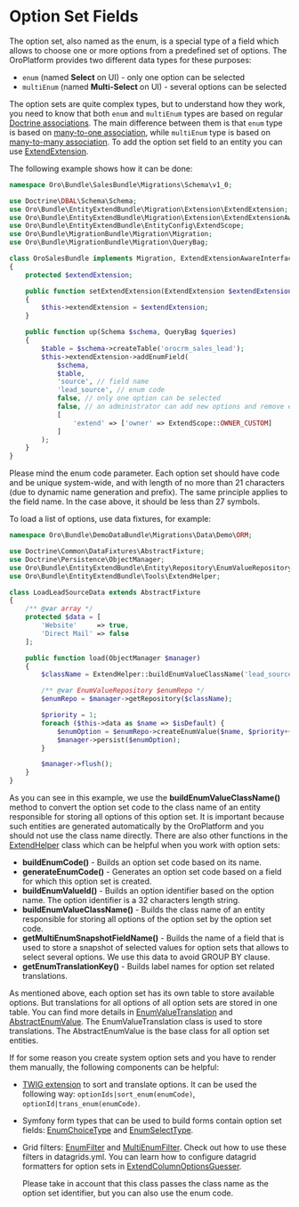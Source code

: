 <a id="book-entities-extended-entities-enums"></a>

# Option Set Fields

The option set, also named as the enum, is a special type of a field which allows to choose one or more options
from a predefined set of options. The OroPlatform provides two different data types for these purposes:

* `enum` (named **Select** on UI) - only one option can be selected
* `multiEnum` (named **Multi-Select** on UI) - several options can be selected

The option sets are quite complex types, but to understand how they work, you need to know that both
`enum` and `multiEnum` types are based on regular <a href="http://docs.doctrine-project.org/projects/doctrine-orm/en/latest/reference/association-mapping.html" target="_blank">Doctrine associations</a>. The main difference between them is that
`enum` type is based on <a href="https://www.doctrine-project.org/projects/doctrine-orm/en/latest/reference/association-mapping.html#many-to-one-unidirectional" target="_blank">many-to-one association</a>, while `multiEnum` type is based on <a href="https://www.doctrine-project.org/projects/doctrine-orm/en/latest/reference/association-mapping.html#many-to-many-unidirectional" target="_blank">many-to-many association</a>.
To add the option set field to an entity you can use <a href="https://github.com/oroinc/platform/tree/4.2/src/Oro/Bundle/EntityExtendBundle/Migration/Extension/ExtendExtension.php" target="_blank">ExtendExtension</a>.

The following example shows how it can be done:

```php
namespace Oro\Bundle\SalesBundle\Migrations\Schema\v1_0;

use Doctrine\DBAL\Schema\Schema;
use Oro\Bundle\EntityExtendBundle\Migration\Extension\ExtendExtension;
use Oro\Bundle\EntityExtendBundle\Migration\Extension\ExtendExtensionAwareInterface;
use Oro\Bundle\EntityExtendBundle\EntityConfig\ExtendScope;
use Oro\Bundle\MigrationBundle\Migration\Migration;
use Oro\Bundle\MigrationBundle\Migration\QueryBag;

class OroSalesBundle implements Migration, ExtendExtensionAwareInterface
{
    protected $extendExtension;

    public function setExtendExtension(ExtendExtension $extendExtension)
    {
        $this->extendExtension = $extendExtension;
    }

    public function up(Schema $schema, QueryBag $queries)
    {
        $table = $schema->createTable('orocrm_sales_lead');
        $this->extendExtension->addEnumField(
            $schema,
            $table,
            'source', // field name
            'lead_source', // enum code
            false, // only one option can be selected
            false, // an administrator can add new options and remove existing ones
            [
                'extend' => ['owner' => ExtendScope::OWNER_CUSTOM]
            ]
        );
    }
}
```

Please mind the enum code parameter. Each option set should have code and be unique system-wide,
and with length of no more than 21 characters (due to dynamic name generation and prefix).
The same principle applies to the field name. In the case above, it should be less than 27 symbols.

To load a list of options, use data fixtures, for example:

```php
namespace Oro\Bundle\DemoDataBundle\Migrations\Data\Demo\ORM;

use Doctrine\Common\DataFixtures\AbstractFixture;
use Doctrine\Persistence\ObjectManager;
use Oro\Bundle\EntityExtendBundle\Entity\Repository\EnumValueRepository;
use Oro\Bundle\EntityExtendBundle\Tools\ExtendHelper;

class LoadLeadSourceData extends AbstractFixture
{
    /** @var array */
    protected $data = [
        'Website'     => true,
        'Direct Mail' => false
    ];

    public function load(ObjectManager $manager)
    {
        $className = ExtendHelper::buildEnumValueClassName('lead_source');

        /** @var EnumValueRepository $enumRepo */
        $enumRepo = $manager->getRepository($className);

        $priority = 1;
        foreach ($this->data as $name => $isDefault) {
            $enumOption = $enumRepo->createEnumValue($name, $priority++, $isDefault);
            $manager->persist($enumOption);
        }

        $manager->flush();
    }
}
```

As you can see in this example, we use the **buildEnumValueClassName()** method to convert the option set code
to the class name of an entity responsible for storing all options of this option set. It is important because
such entities are generated automatically by the OroPlatform and you should not use the class name directly.
There are also other functions in the <a href="https://github.com/oroinc/platform/tree/4.2/src/Oro/Bundle/EntityExtendBundle/Tools/ExtendHelper.php" target="_blank">ExtendHelper</a> class which can be helpful when you work with option sets:

* **buildEnumCode()** - Builds an option set code based on its name.
* **generateEnumCode()** - Generates an option set code based on a field for which this option set is created.
* **buildEnumValueId()** - Builds an option identifier based on the option name. The option identifier is a
  32 characters length string.
* **buildEnumValueClassName()** - Builds the class name of an entity responsible for storing all options of the option set
  by the option set code.
* **getMultiEnumSnapshotFieldName()** - Builds the name of a field that is used to store a snapshot of selected values
  for option sets that allows to select several options. We use this data to avoid GROUP BY clause.
* **getEnumTranslationKey()** - Builds label names for option set related translations.

As mentioned above, each option set has its own table to store available options. But translations for all options
of all option sets are stored in one table. You can find more details in <a href="https://github.com/oroinc/platform/tree/4.2/src/Oro/Bundle/EntityExtendBundle/Entity/EnumValueTranslation.php" target="_blank">EnumValueTranslation</a> and <a href="https://github.com/oroinc/platform/tree/4.2/src/Oro/Bundle/EntityExtendBundle/Entity/AbstractEnumValue.php" target="_blank">AbstractEnumValue</a>.
The EnumValueTranslation class is used to store translations. The AbstractEnumValue is the base class for all option set
entities.

If for some reason you create system option sets and you have to render them manually, the following components can be helpful:

* <a href="https://github.com/oroinc/platform/tree/4.2/src/Oro/Bundle/EntityExtendBundle/Twig/EnumExtension.php" target="_blank">TWIG extension</a> to sort and translate options. It can be used the following way:
  `optionIds|sort_enum(enumCode)`, `optionId|trans_enum(enumCode)`.
* Symfony form types that can be used to build forms contain option set fields: <a href="https://github.com/oroinc/platform/tree/4.2/src/Oro/Bundle/EntityExtendBundle/Form/Type/EnumChoiceType.php" target="_blank">EnumChoiceType</a> and <a href="https://github.com/oroinc/platform/tree/4.2/src/Oro/Bundle/EntityExtendBundle/Form/Type/EnumSelectType.php" target="_blank">EnumSelectType</a>.
* Grid filters: <a href="https://github.com/oroinc/platform/blob/4.2/src/Oro/Bundle/FilterBundle/Filter/EnumFilter.php" target="_blank">EnumFilter</a> and <a href="https://github.com/oroinc/platform/blob/4.2/src/Oro/Bundle/FilterBundle/Filter/MultiEnumFilter.php" target="_blank">MultiEnumFilter</a>. Check out how to use these filters in datagrids.yml. You can learn
  how to configure datagrid formatters for option sets in <a href="https://github.com/oroinc/platform/tree/4.2/src/Oro/Bundle/EntityExtendBundle/Grid/ExtendColumnOptionsGuesser.php" target="_blank">ExtendColumnOptionsGuesser</a>.

  Please take in account that this class passes the class name as the option set identifier, but you can also use the enum code.

<!-- Frontend -->
